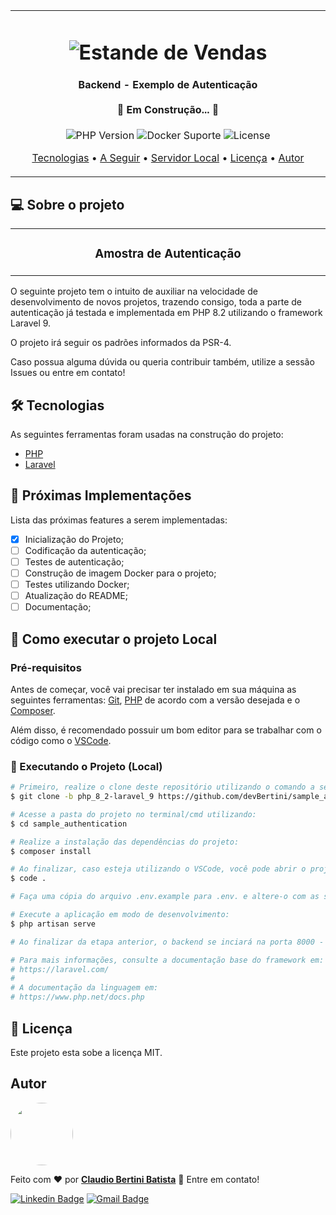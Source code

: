 <table align="center"><tr><td align="center" width="9999">
<h1 align="center">
    <img alt="Estande de Vendas" title="#Estande de Vendas" src="https://c0.wallpaperflare.com/preview/944/356/969/concept-construction-page-site.jpg"
    style="max-width:800px; max-height:450px; width: auto; height: auto;" />
</h1>

<h4 align="center"> 
	 Backend - Exemplo de Autenticação <br><br> 🚧 Em Construção... 🚧
</h4>

<p align="center">
  
  <img alt="PHP Version" src="https://img.shields.io/badge/PHP-8.2-green">
  
  <img alt="Docker Suporte" src="https://img.shields.io/badge/Docker-True-red">
  
  <img alt="License" src="https://img.shields.io/badge/license-MIT-green">
</p>

<p align="center">
 <a href="#hammer_and_wrench-tecnologias">Tecnologias</a> •
 <a href="#triangular_flag_on_post-próximas-implementações">A Seguir</a> •
 <a href="#pré-requisitos">Servidor Local</a> • 
 <a href="#memo-licença">Licença</a> •
 <a href="#autor">Autor</a>
</p>
</td></tr></table>

## 💻 Sobre o projeto
<table align="center"><tr><td align="center" width="9999">
<h3 align="center"> 
  <b>Amostra de Autenticação</b>
</h3>
</td></tr></table>

O seguinte projeto tem o intuito de auxiliar na velocidade de desenvolvimento de novos projetos, trazendo consigo, toda a parte de autenticação já testada e implementada em PHP 8.2 utilizando o framework Laravel 9.

O projeto irá seguir os padrões informados da PSR-4.

Caso possua alguma dúvida ou queria contribuir também, utilize a sessão Issues ou entre em contato!

## :hammer_and_wrench: Tecnologias

As seguintes ferramentas foram usadas na construção do projeto:

- [PHP](https://www.php.net/)
- [Laravel](https://laravel.com/docs/9.x)

## :triangular_flag_on_post: Próximas Implementações

Lista das próximas features a serem implementadas:

- [X] Inicialização do Projeto;
- [ ] Codificação da autenticação;
- [ ] Testes de autenticação;
- [ ] Construção de imagem Docker para o projeto;
- [ ] Testes utilizando Docker;
- [ ] Atualização do README;
- [ ] Documentação;

## :rocket: Como executar o projeto Local

### Pré-requisitos

Antes de começar, você vai precisar ter instalado em sua máquina as seguintes ferramentas:
[Git][php], [PHP][php] de acordo com a versão desejada e o [Composer][composer].<br>

Além disso, é recomendado possuir um bom editor para se trabalhar com o código como o [VSCode][vscode].

### :game_die: Executando o Projeto (Local)

```bash
# Primeiro, realize o clone deste repositório utilizando o comando a seguir:
$ git clone -b php_8_2-laravel_9 https://github.com/devBertini/sample_authentication.git

# Acesse a pasta do projeto no terminal/cmd utilizando:
$ cd sample_authentication

# Realize a instalação das dependências do projeto:
$ composer install

# Ao finalizar, caso esteja utilizando o VSCode, você pode abrir o projeto utilizando o seguinte comando:
$ code .

# Faça uma cópia do arquivo .env.example para .env. e altere-o com as suas variáveis de ambiente.

# Execute a aplicação em modo de desenvolvimento:
$ php artisan serve

# Ao finalizar da etapa anterior, o backend se inciará na porta 8000 - acesse <http://localhost:8000>.

# Para mais informações, consulte a documentação base do framework em:
# https://laravel.com/
#
# A documentação da linguagem em:
# https://www.php.net/docs.php
```

## :memo: Licença

Este projeto esta sobe a licença MIT.

## Autor

<a href="https://www.linkedin.com/in/claudio-bertini/">
 <img style="border-radius: 50%;" src="https://media.licdn.com/dms/image/C4D03AQEZhXVdeCTaFw/profile-displayphoto-shrink_800_800/0/1612052000695?e=1678924800&v=beta&t=AfExYzwW3zlkmFBivZpXOfb6l6p6d4uB6-DwlbD02BM" width="100px;" alt=""/>
 <br />
</a>

Feito com :heart: por <a href="https://www.linkedin.com/in/claudio-bertini/" title="Linkedin"><b>Claudio Bertini Batista</b></a> 👋 Entre em contato!
<br>

[![Linkedin Badge](https://img.shields.io/badge/LinkedIn-0077B5?style=flat-square&logo=Linkedin&logoColor=white&link=https://www.linkedin.com/in/claudio-bertini/)](https://www.linkedin.com/in/claudio-bertini/) [![Gmail Badge](https://img.shields.io/badge/-Gmail-c14438?style=flat-square&logo=Gmail&logoColor=white&link=mailto:claudiobertini.comp@gmail.com)](mailto:claudiobertini.comp@gmail.com)

[php]: https://www.php.net/
[vscode]: https://code.visualstudio.com/
[composer]: https://getcomposer.org/
[git]: https://git-scm.com/